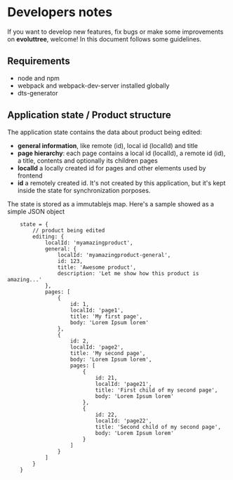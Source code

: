 # Developers notes

If you want to develop new features, fix bugs or make some improvements on **evoluttree**,
welcome! In this document follows some guidelines.


## Requirements

- node and npm
- webpack and webpack-dev-server installed globally
- dts-generator


## Application state / Product structure

The application state contains the data about product being edited:

* **general information**, like remote (id), local id (localId) and title
* **page hierarchy**: each page contains a local id (localId), a remote id (id), a title,
      contents and optionally its children pages
* **localId** a locally created id for pages and other elements used by  frontend
* **id** a remotely created id. It's not created by this application, but it's kept inside the state
    for synchronization porposes.

The state is stored as a immutablejs map. Here's a sample showed as a simple JSON object

```
    state = {
        // product being edited
        editing: {
            localId: 'myamazingproduct',
            general: {
                localId: 'myamazingproduct-general',
                id: 123,
                title: 'Awesome product',
                description: 'Let me show how this product is amazing...'
            },
            pages: [
                {
                    id: 1,
                    localId: 'page1',
                    title: 'My first page',
                    body: 'Lorem Ipsum lorem'
                },
                {
                    id: 2,
                    localId: 'page2',
                    title: 'My second page',
                    body: 'Lorem Ipsum lorem',
                    pages: [
                        {
                            id: 21,
                            localId: 'page21',
                            title: 'First child of my second page',
                            body: 'Lorem Ipsum lorem'
                        },
                        {
                            id: 22,
                            localId: 'page22',
                            title: 'Second child of my second page',
                            body: 'Lorem Ipsum lorem'
                        }
                    ]
                }
            ]
        }
    }

```
